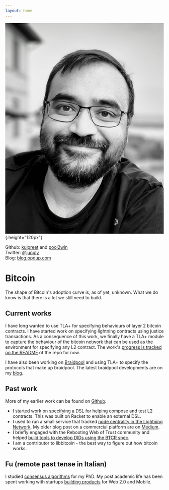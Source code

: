 ```yaml
---
layout: home
---
```


![Kulpreet Singh](kp-profile.jpeg "Kulpreet Singh"){:height="120px"}

Github: [kulpreet](https://github.com/kulpreet) and [pool2win](https://github.com/pool2win)
<br/>
Twitter: [@jungly](https://twitter.com/jungly)
<br/>
Blog: [blog.opdup.com](https://blog.opdup.com)

# Bitcoin

The shape of Bitcoin's adoption curve is, as of yet, unknown. What we
do know is that there is a lot we still need to build.

## Current works

I have long wanted to use TLA+ for specifying behaviours of layer 2
bitcoin contracts. I have started work on specifying lightning
contracts using justice transactions. As a consequence of this work,
we finally have a TLA+ module to capture the behaviour of the bitcoin
network that can be used as the environment for specifying any L2
contract. The work's [progress is tracked on the
README](https://github.com/pool2win/bitcoin-contracts-tlaplus/#progress)
of the repo for now.

I have also been working on
[Braidpool](https://github.com/pool2win/braidpool) and using TLA+ to
specify the protocols that make up braidpool. The latest braidpool
developments are on my [blog](https://blog.opdup.com).

## Past work

More of my earlier work can be found on
[Github](https://github.com/kulpreet).

- I started work on specifying a DSL for helping compose and test L2
  contracts. This was built on Racket to enable an external DSL.
- I used to run a small service that tracked [node centrality in the
Lightning Network](https://lnmetrics.opdup.com/). My older blog post
on a commercial platform are on [Medium](https://medium.com/@jungly).
- I briefly engaged with the Rebooting Web of Trust community and
  helped [build tools to develop DIDs using the BTCR spec](https://github.com/WebOfTrustInfo/rwot8-barcelona/blob/master/topics-and-advance-readings/supporting-btcr.md).
- I am a contributor to libbitcoin - the best way to figure out how
  bitcoin works.

## Fu (remote past tense in Italian)

I studied [consensus
algorithms](https://scholar.google.it/citations?user=Ty7PQNwAAAAJ&hl=en)
for my PhD. My post academic life has been spent working with startups
[building products](https://www.linkedin.com/in/zapfmann/) for Web 2.0 and Mobile.
